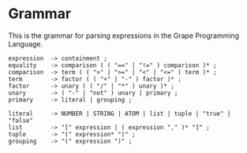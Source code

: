 # Grammar

This is the grammar for parsing expressions in the Grape Programming Language.

```grammar
expression  -> containment ;
equality    -> comparison ( ( "==" | "!=" ) comparison )* ;
comparison  -> term ( ( ">" | ">=" | "<" | "<=" ) term )* ;
term        -> factor ( ( "+" | "-" ) factor )* ;
factor      -> unary ( ( "/" | "*" ) unary )* ;
unary       -> ( "-" | "not" ) unary | primary ;
primary     -> literal | grouping ;

literal     -> NUMBER | STRING | ATOM | list | tuple | "true" | "false"
list        -> "[" expression | ( expression "," )* "]" ;
tuple       -> "(" expression* ")" ;
grouping    -> "(" expression ")" ;
```
